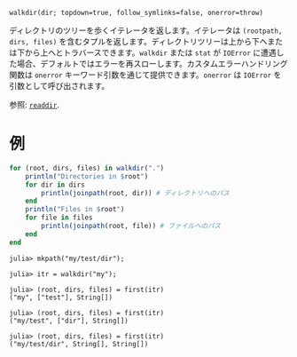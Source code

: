 ```
walkdir(dir; topdown=true, follow_symlinks=false, onerror=throw)
```

ディレクトリのツリーを歩くイテレータを返します。イテレータは `(rootpath, dirs, files)` を含むタプルを返します。ディレクトリツリーは上から下へまたは下から上へとトラバースできます。`walkdir` または `stat` が `IOError` に遭遇した場合、デフォルトではエラーを再スローします。カスタムエラーハンドリング関数は `onerror` キーワード引数を通じて提供できます。`onerror` は `IOError` を引数として呼び出されます。

参照: [`readdir`](@ref).

# 例

```julia
for (root, dirs, files) in walkdir(".")
    println("Directories in $root")
    for dir in dirs
        println(joinpath(root, dir)) # ディレクトリへのパス
    end
    println("Files in $root")
    for file in files
        println(joinpath(root, file)) # ファイルへのパス
    end
end
```

```julia-repl
julia> mkpath("my/test/dir");

julia> itr = walkdir("my");

julia> (root, dirs, files) = first(itr)
("my", ["test"], String[])

julia> (root, dirs, files) = first(itr)
("my/test", ["dir"], String[])

julia> (root, dirs, files) = first(itr)
("my/test/dir", String[], String[])
```
